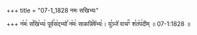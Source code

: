 +++
title = "07-1_1828 नमः सखिभ्यः"

+++
न꣡मः꣢ स꣣खि꣡भ्यः꣢ पूर्व꣣स꣢द्भ्यो꣣ न꣡मः꣢ साकन्नि꣣षे꣡भ्यः꣢। यु꣣ञ्जे꣡ वाच꣢꣯ꣳ श꣣त꣡प꣢दीम् ॥ 07-1:1828 ॥